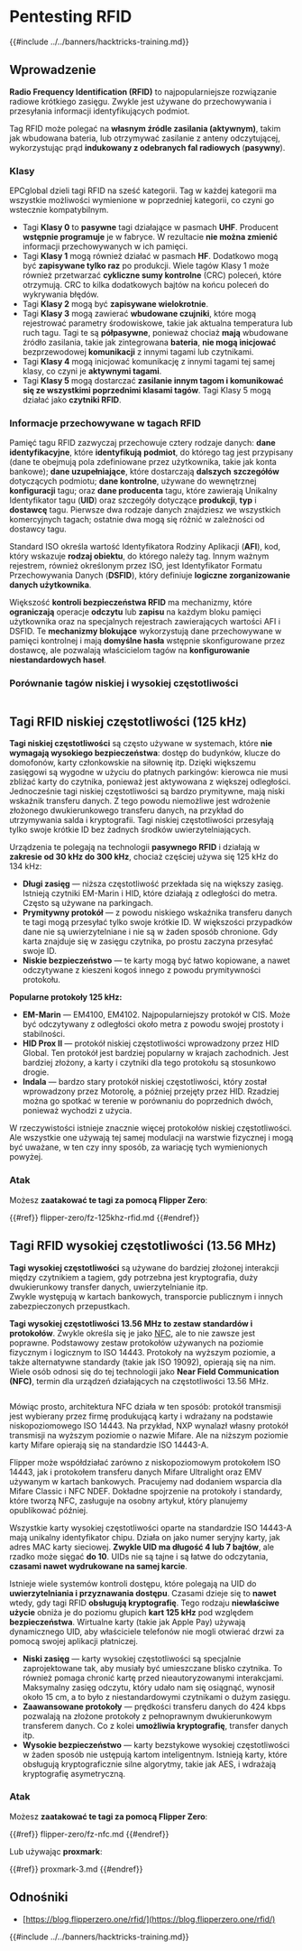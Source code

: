# Pentesting RFID

{{#include ../../banners/hacktricks-training.md}}

## Wprowadzenie

**Radio Frequency Identification (RFID)** to najpopularniejsze rozwiązanie radiowe krótkiego zasięgu. Zwykle jest używane do przechowywania i przesyłania informacji identyfikujących podmiot.

Tag RFID może polegać na **własnym źródle zasilania (aktywnym)**, takim jak wbudowana bateria, lub otrzymywać zasilanie z anteny odczytującej, wykorzystując prąd **indukowany z odebranych fal radiowych** (**pasywny**).

### Klasy

EPCglobal dzieli tagi RFID na sześć kategorii. Tag w każdej kategorii ma wszystkie możliwości wymienione w poprzedniej kategorii, co czyni go wstecznie kompatybilnym.

- Tagi **Klasy 0** to **pasywne** tagi działające w pasmach **UHF**. Producent **wstępnie programuje** je w fabryce. W rezultacie **nie można zmienić** informacji przechowywanych w ich pamięci.
- Tagi **Klasy 1** mogą również działać w pasmach **HF**. Dodatkowo mogą być **zapisywane tylko raz** po produkcji. Wiele tagów Klasy 1 może również przetwarzać **cykliczne sumy kontrolne** (CRC) poleceń, które otrzymują. CRC to kilka dodatkowych bajtów na końcu poleceń do wykrywania błędów.
- Tagi **Klasy 2** mogą być **zapisywane wielokrotnie**.
- Tagi **Klasy 3** mogą zawierać **wbudowane czujniki**, które mogą rejestrować parametry środowiskowe, takie jak aktualna temperatura lub ruch tagu. Tagi te są **półpasywne**, ponieważ chociaż **mają** wbudowane źródło zasilania, takie jak zintegrowana **bateria**, **nie mogą inicjować** bezprzewodowej **komunikacji** z innymi tagami lub czytnikami.
- Tagi **Klasy 4** mogą inicjować komunikację z innymi tagami tej samej klasy, co czyni je **aktywnymi tagami**.
- Tagi **Klasy 5** mogą dostarczać **zasilanie innym tagom i komunikować się ze wszystkimi poprzednimi klasami tagów**. Tagi Klasy 5 mogą działać jako **czytniki RFID**.

### Informacje przechowywane w tagach RFID

Pamięć tagu RFID zazwyczaj przechowuje cztery rodzaje danych: **dane identyfikacyjne**, które **identyfikują** **podmiot**, do którego tag jest przypisany (dane te obejmują pola zdefiniowane przez użytkownika, takie jak konta bankowe); **dane uzupełniające**, które dostarczają **dalszych** **szczegółów** dotyczących podmiotu; **dane kontrolne**, używane do wewnętrznej **konfiguracji** tagu; oraz **dane producenta** tagu, które zawierają Unikalny Identyfikator tagu (**UID**) oraz szczegóły dotyczące **produkcji**, **typ** i **dostawcę** tagu. Pierwsze dwa rodzaje danych znajdziesz we wszystkich komercyjnych tagach; ostatnie dwa mogą się różnić w zależności od dostawcy tagu.

Standard ISO określa wartość Identyfikatora Rodziny Aplikacji (**AFI**), kod, który wskazuje **rodzaj obiektu**, do którego należy tag. Innym ważnym rejestrem, również określonym przez ISO, jest Identyfikator Formatu Przechowywania Danych (**DSFID**), który definiuje **logiczne zorganizowanie danych użytkownika**.

Większość **kontroli bezpieczeństwa RFID** ma mechanizmy, które **ograniczają** operacje **odczytu** lub **zapisu** na każdym bloku pamięci użytkownika oraz na specjalnych rejestrach zawierających wartości AFI i DSFID. Te **mechanizmy blokujące** wykorzystują dane przechowywane w pamięci kontrolnej i mają **domyślne hasła** wstępnie skonfigurowane przez dostawcę, ale pozwalają właścicielom tagów na **konfigurowanie niestandardowych haseł**.

### Porównanie tagów niskiej i wysokiej częstotliwości

<figure><img src="../../images/image (983).png" alt=""><figcaption></figcaption></figure>

## Tagi RFID niskiej częstotliwości (125 kHz)

**Tagi niskiej częstotliwości** są często używane w systemach, które **nie wymagają wysokiego bezpieczeństwa**: dostęp do budynków, klucze do domofonów, karty członkowskie na siłownię itp. Dzięki większemu zasięgowi są wygodne w użyciu do płatnych parkingów: kierowca nie musi zbliżać karty do czytnika, ponieważ jest aktywowana z większej odległości. Jednocześnie tagi niskiej częstotliwości są bardzo prymitywne, mają niski wskaźnik transferu danych. Z tego powodu niemożliwe jest wdrożenie złożonego dwukierunkowego transferu danych, na przykład do utrzymywania salda i kryptografii. Tagi niskiej częstotliwości przesyłają tylko swoje krótkie ID bez żadnych środków uwierzytelniających.

Urządzenia te polegają na technologii **pasywnego** **RFID** i działają w **zakresie od 30 kHz do 300 kHz**, chociaż częściej używa się 125 kHz do 134 kHz:

- **Długi zasięg** — niższa częstotliwość przekłada się na większy zasięg. Istnieją czytniki EM-Marin i HID, które działają z odległości do metra. Często są używane na parkingach.
- **Prymitywny protokół** — z powodu niskiego wskaźnika transferu danych te tagi mogą przesyłać tylko swoje krótkie ID. W większości przypadków dane nie są uwierzytelniane i nie są w żaden sposób chronione. Gdy karta znajduje się w zasięgu czytnika, po prostu zaczyna przesyłać swoje ID.
- **Niskie bezpieczeństwo** — te karty mogą być łatwo kopiowane, a nawet odczytywane z kieszeni kogoś innego z powodu prymitywności protokołu.

**Popularne protokoły 125 kHz:**

- **EM-Marin** — EM4100, EM4102. Najpopularniejszy protokół w CIS. Może być odczytywany z odległości około metra z powodu swojej prostoty i stabilności.
- **HID Prox II** — protokół niskiej częstotliwości wprowadzony przez HID Global. Ten protokół jest bardziej popularny w krajach zachodnich. Jest bardziej złożony, a karty i czytniki dla tego protokołu są stosunkowo drogie.
- **Indala** — bardzo stary protokół niskiej częstotliwości, który został wprowadzony przez Motorolę, a później przejęty przez HID. Rzadziej można go spotkać w terenie w porównaniu do poprzednich dwóch, ponieważ wychodzi z użycia.

W rzeczywistości istnieje znacznie więcej protokołów niskiej częstotliwości. Ale wszystkie one używają tej samej modulacji na warstwie fizycznej i mogą być uważane, w ten czy inny sposób, za wariację tych wymienionych powyżej.

### Atak

Możesz **zaatakować te tagi za pomocą Flipper Zero**:

{{#ref}}
flipper-zero/fz-125khz-rfid.md
{{#endref}}

## Tagi RFID wysokiej częstotliwości (13.56 MHz)

**Tagi wysokiej częstotliwości** są używane do bardziej złożonej interakcji między czytnikiem a tagiem, gdy potrzebna jest kryptografia, duży dwukierunkowy transfer danych, uwierzytelnianie itp.\
Zwykle występują w kartach bankowych, transporcie publicznym i innych zabezpieczonych przepustkach.

**Tagi wysokiej częstotliwości 13.56 MHz to zestaw standardów i protokołów**. Zwykle określa się je jako [NFC](https://nfc-forum.org/what-is-nfc/about-the-technology/), ale to nie zawsze jest poprawne. Podstawowy zestaw protokołów używanych na poziomie fizycznym i logicznym to ISO 14443. Protokoły na wyższym poziomie, a także alternatywne standardy (takie jak ISO 19092), opierają się na nim. Wiele osób odnosi się do tej technologii jako **Near Field Communication (NFC)**, termin dla urządzeń działających na częstotliwości 13.56 MHz.

<figure><img src="../../images/image (930).png" alt=""><figcaption></figcaption></figure>

Mówiąc prosto, architektura NFC działa w ten sposób: protokół transmisji jest wybierany przez firmę produkującą karty i wdrażany na podstawie niskopoziomowego ISO 14443. Na przykład, NXP wynalazł własny protokół transmisji na wyższym poziomie o nazwie Mifare. Ale na niższym poziomie karty Mifare opierają się na standardzie ISO 14443-A.

Flipper może współdziałać zarówno z niskopoziomowym protokołem ISO 14443, jak i protokołem transferu danych Mifare Ultralight oraz EMV używanym w kartach bankowych. Pracujemy nad dodaniem wsparcia dla Mifare Classic i NFC NDEF. Dokładne spojrzenie na protokoły i standardy, które tworzą NFC, zasługuje na osobny artykuł, który planujemy opublikować później.

Wszystkie karty wysokiej częstotliwości oparte na standardzie ISO 14443-A mają unikalny identyfikator chipu. Działa on jako numer seryjny karty, jak adres MAC karty sieciowej. **Zwykle UID ma długość 4 lub 7 bajtów**, ale rzadko może sięgać **do 10**. UIDs nie są tajne i są łatwe do odczytania, **czasami nawet wydrukowane na samej karcie**.

Istnieje wiele systemów kontroli dostępu, które polegają na UID do **uwierzytelniania i przyznawania dostępu**. Czasami dzieje się to **nawet** wtedy, gdy tagi RFID **obsługują kryptografię**. Tego rodzaju **niewłaściwe użycie** obniża je do poziomu głupich **kart 125 kHz** pod względem **bezpieczeństwa**. Wirtualne karty (takie jak Apple Pay) używają dynamicznego UID, aby właściciele telefonów nie mogli otwierać drzwi za pomocą swojej aplikacji płatniczej.

- **Niski zasięg** — karty wysokiej częstotliwości są specjalnie zaprojektowane tak, aby musiały być umieszczane blisko czytnika. To również pomaga chronić kartę przed nieautoryzowanymi interakcjami. Maksymalny zasięg odczytu, który udało nam się osiągnąć, wynosił około 15 cm, a to było z niestandardowymi czytnikami o dużym zasięgu.
- **Zaawansowane protokoły** — prędkości transferu danych do 424 kbps pozwalają na złożone protokoły z pełnoprawnym dwukierunkowym transferem danych. Co z kolei **umożliwia kryptografię**, transfer danych itp.
- **Wysokie bezpieczeństwo** — karty bezstykowe wysokiej częstotliwości w żaden sposób nie ustępują kartom inteligentnym. Istnieją karty, które obsługują kryptograficznie silne algorytmy, takie jak AES, i wdrażają kryptografię asymetryczną.

### Atak

Możesz **zaatakować te tagi za pomocą Flipper Zero**:

{{#ref}}
flipper-zero/fz-nfc.md
{{#endref}}

Lub używając **proxmark**:

{{#ref}}
proxmark-3.md
{{#endref}}

## Odnośniki

- [https://blog.flipperzero.one/rfid/](https://blog.flipperzero.one/rfid/)

{{#include ../../banners/hacktricks-training.md}}
